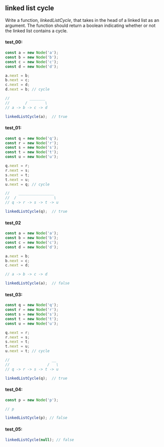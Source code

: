 ## linked list cycle

Write a function, _linkedListCycle_, that takes in the head of a linked list as an argument. The 
function should return a boolean indicating whether or not the linked list contains a cycle.

#### test_00:

```js
const a = new Node('a');
const b = new Node('b');
const c = new Node('c');
const d = new Node('d');

a.next = b;
b.next = c;
c.next = d;
d.next = b; // cycle

//         _______
//       /        \
// a -> b -> c -> d 

linkedListCycle(a);  // true
```

#### test_01:

```js
const q = new Node('q');
const r = new Node('r');
const s = new Node('s');
const t = new Node('t');
const u = new Node('u');

q.next = r;
r.next = s;
s.next = t;
t.next = u;
u.next = q; // cycle

//    ________________
//  /                 \
// q -> r -> s -> t -> u 

linkedListCycle(q);  // true
```

#### test_02


```js
const a = new Node('a');
const b = new Node('b');
const c = new Node('c');
const d = new Node('d');

a.next = b;
b.next = c;
c.next = d;

// a -> b -> c -> d 

linkedListCycle(a);  // false
```

#### test_03:

```js
const q = new Node('q');
const r = new Node('r');
const s = new Node('s');
const t = new Node('t');
const u = new Node('u');

q.next = r;
r.next = s;
s.next = t;
t.next = u;
u.next = t; // cycle

//                   __
//                 /   \
// q -> r -> s -> t -> u 

linkedListCycle(q);  // true
```

#### test_04:

```js
const p = new Node('p');

// p

linkedListCycle(p); // false
```

#### test_05:

```js
linkedListCycle(null); // false

```
